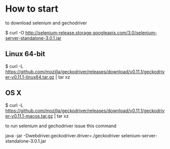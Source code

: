 # How to start #
to download selenium and gechodriver

$ curl -O http://selenium-release.storage.googleapis.com/3.0/selenium-server-standalone-3.0.1.jar

## Linux 64-bit ##

$ curl -L https://github.com/mozilla/geckodriver/releases/download/v0.11.1/geckodriver-v0.11.1-linux64.tar.gz | tar xz

## OS X ##

$ curl -L https://github.com/mozilla/geckodriver/releases/download/v0.11.1/geckodriver-v0.11.1-macos.tar.gz | tar xz


to run selenium and gechodriver issue this command

java -jar -Dwebdriver.geckodriver.driver=./geckodriver selenium-server-standalone-3.0.1.jar